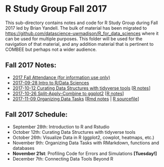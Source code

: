 # R Study Group Fall 2017

This sub-directory contains notes and code for R Study Group during Fall 2017 led by Brian Yandell. The bulk of material has been migrated to <https://github.com/datascience-uwmadison/R_for_data_sciences>
where it can be used for multiple purposes. This folder will be used for the navigation of that material, and any addition material that is pertinent to COMBEE but perhaps not a wider audience.

## Fall 2017 Notes:

- [2017 Fall Attendance (for information use only)](https://docs.google.com/spreadsheets/d/1JupVleXdS1lj_h1N2x4TfLVjgQfU_LPrw2OHZvXXgAs)
- [2017-09-28 Intro to R/Data Sciences](https://docs.google.com/document/d/1zHJukpoyYsqRDLLsk_h5vnMEXaLk-CxDMyqddyywPFM)
- [2017-10-12 Curating Data Structures with tidyverse tools](https://docs.google.com/document/d/1ZyUQpZ1woSagacA9JQC_Y74sQPPmAGjdP7qRCYMMNbY)
[[R notes](https://github.com/ComBEE-UW-Madison/RStudyGroup/blob/master/Fall2017/2017_10_12_notes.R)]
- [2017-10-26 Split-Apply-Combine to ggplot2](https://docs.google.com/document/d/1lbAYi7-94W2iwMwTxs2FIV7k0vobGmaN7ORbVRcKAG8)
[[R notes](https://github.com/ComBEE-UW-Madison/RStudyGroup/blob/master/Fall2017/2017_10_26_notes.R)]
- [2017-11-09 Organizing Data Tasks](https://docs.google.com/document/d/1uiQSDTaT0D7cXlj7u5UkgNDH3QlWC4rh7TzUV0d5EOY/edit) [[Rmd notes](https://github.com/ComBEE-UW-Madison/RStudyGroup/blob/master/Fall2017/2017_11_09_notes.Rmd) | [R sourcefile](https://github.com/ComBEE-UW-Madison/RStudyGroup/blob/master/Fall2017/2017_11_09_sourcefile.R)]

## Fall 2017 Schedule:

- September 28th: Introduction to R and Rstudio
- October 12th: Curating Data Structures with tidyverse tools
- October 26th: Visualize Data in R (ggplot2, cowplot, heatmaps, etc.)
- November 9th: Organizing Data Tasks with RMarkdown, functions and databases
- **November 21st**: Profiling Code for Errors and Simulations **[Tuesday!]**
- December 7th: Connecting Data Tools Beyond R

